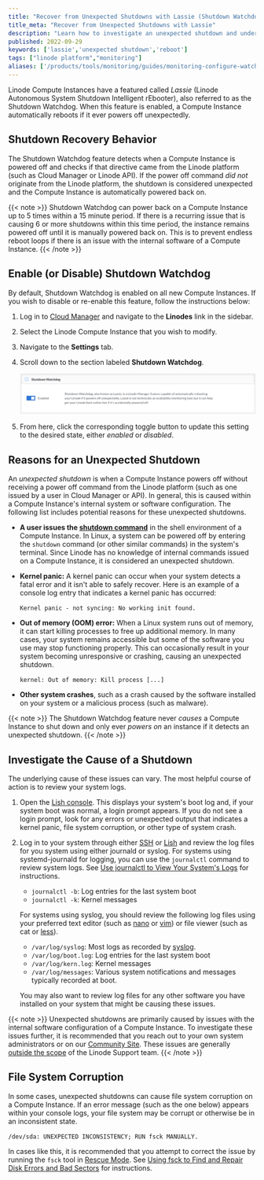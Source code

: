 ```yaml
---
title: "Recover from Unexpected Shutdowns with Lassie (Shutdown Watchdog)"
title_meta: "Recover from Unexpected Shutdowns with Lassie"
description: "Learn how to investigate an unexpected shutdown and understand how Lassie, the Shutdown Watchdog, works to reboot your Compute Instances."
published: 2022-09-29
keywords: ['lassie','unexpected shutdown','reboot']
tags: ["linode platform","monitoring"]
aliases: ['/products/tools/monitoring/guides/monitoring-configure-watchdog/','/guides/lassie-shutdown-watchdog/']
---
```


Linode Compute Instances have a featured called *Lassie* (Linode Autonomous System Shutdown Intelligent rEbooter), also referred to as the Shutdown Watchdog. When this feature is enabled, a Compute Instance automatically reboots if it ever powers off unexpectedly.

## Shutdown Recovery Behavior

The Shutdown Watchdog feature detects when a Compute Instance is powered off and checks if that directive came from the Linode platform (such as Cloud Manager or Linode API). If the power off command *did not* originate from the Linode platform, the shutdown is considered unexpected and the Compute Instance is automatically powered back on.

{{< note >}}
Shutdown Watchdog can power back on a Compute Instance up to 5 times within a 15 minute period. If there is a recurring issue that is causing 6 or more shutdowns within this time period, the instance remains powered off until it is manually powered back on. This is to prevent endless reboot loops if there is an issue with the internal software of a Compute Instance.
{{< /note >}}

## Enable (or Disable) Shutdown Watchdog

By default, Shutdown Watchdog is enabled on all new Compute Instances. If you wish to disable or re-enable this feature, follow the instructions below:

1.  Log in to [Cloud Manager](https://cloud.linode.com) and navigate to the **Linodes** link in the sidebar.
1.  Select the Linode Compute Instance that you wish to modify.
1.  Navigate to the **Settings** tab.
1.  Scroll down to the section labeled **Shutdown Watchdog**.

    ![Configuring Shutdown Watchdog](shutdown-watchdog.png)

1.  From here, click the corresponding toggle button to update this setting to the desired state, either *enabled* or *disabled*.

## Reasons for an Unexpected Shutdown

An *unexpected shutdown* is when a Compute Instance powers off without receiving a power off command from the Linode platform (such as one issued by a user in Cloud Manager or API). In general, this is caused within a Compute Instance's internal system or software configuration. The following list includes potential reasons for these unexpected shutdowns.

- **A user issues the [**shutdown command**](https://man7.org/linux/man-pages/man8/shutdown.8.html)** in the shell environment of a Compute Instance. In Linux, a system can be powered off by entering the `shutdown` command (or other similar commands) in the system's terminal. Since Linode has no knowledge of internal commands issued on a Compute Instance, it is considered an unexpected shutdown.

- **Kernel panic:** A kernel panic can occur when your system detects a fatal error and it isn't able to safely recover. Here is an example of a console log entry that indicates a kernel panic has occurred:

    ```output
    Kernel panic - not syncing: No working init found.
    ```

- **Out of memory (OOM) error:** When a Linux system runs out of memory, it can start killing processes to free up additional memory. In many cases, your system remains accessible but some of the software you use may stop functioning properly. This can occasionally result in your system becoming unresponsive or crashing, causing an unexpected shutdown.

    ```output
    kernel: Out of memory: Kill process [...]
    ```

- **Other system crashes**, such as a crash caused by the software installed on your system or a malicious process (such as malware).

{{< note >}}
The Shutdown Watchdog feature never *causes* a Compute Instance to shut down and only ever *powers on* an instance if it detects an unexpected shutdown.
{{< /note >}}

## Investigate the Cause of a Shutdown

The underlying cause of these issues can vary. The most helpful course of action is to review your system logs.

1. Open the [Lish console](/docs/products/compute/compute-instances/guides/lish/). This displays your system's boot log and, if your system boot was normal, a login prompt appears. If you do not see a login prompt, look for any errors or unexpected output that indicates a kernel panic, file system corruption, or other type of system crash.

1. Log in to your system through either [SSH](/docs/guides/connect-to-server-over-ssh/) or [Lish](/docs/products/compute/compute-instances/guides/lish/) and review the log files for you system using either journald or syslog. For systems using systemd-journald for logging, you can use the `journalctl` command to review system logs. See [Use journalctl to View Your System's Logs](/docs/guides/how-to-use-journalctl/) for instructions.

    - `journalctl -b`: Log entries for the last system boot
    - `journalctl -k`: Kernel messages

    For systems using syslog, you should review the following log files using your preferred text editor (such as [nano](/docs/guides/use-nano-text-editor-commands/) or [vim](/docs/guides/what-is-vi/)) or file viewer (such as cat or [less](/docs/guides/how-to-use-less/)).

    - `/var/log/syslog`: Most logs as recorded by [syslog](https://en.wikipedia.org/wiki/Syslog).
    - `/var/log/boot.log`: Log entries for the last system boot
    - `/var/log/kern.log`: Kernel messages
    - `/var/log/messages`: Various system notifications and messages typically recorded at boot.

    You may also want to review log files for any other software you have installed on your system that might be causing these issues.

{{< note >}}
Unexpected shutdowns are primarily caused by issues with the internal software configuration of a Compute Instance. To investigate these issues further, it is recommended that you reach out to your own system administrators or on our [Community Site](https://www.linode.com/community/questions/). These issues are generally [outside the scope](/docs/products/platform/get-started/guides/support/#scope-of-support) of the Linode Support team.
{{< /note >}}

## File System Corruption

In some cases, unexpected shutdowns can cause file system corruption on a Compute Instance. If an error message (such as the one below) appears within your console logs, your file system may be corrupt or otherwise be in an inconsistent state.

```output
/dev/sda: UNEXPECTED INCONSISTENCY; RUN fsck MANUALLY.
```

In cases like this, it is recommended that you attempt to correct the issue by running the `fsck` tool in [Rescue Mode](/docs/products/compute/compute-instances/guides/rescue-and-rebuild/). See [Using fsck to Find and Repair Disk Errors and Bad Sectors](/docs/guides/how-to-use-fsck-to-fix-disk-problems/) for instructions.
